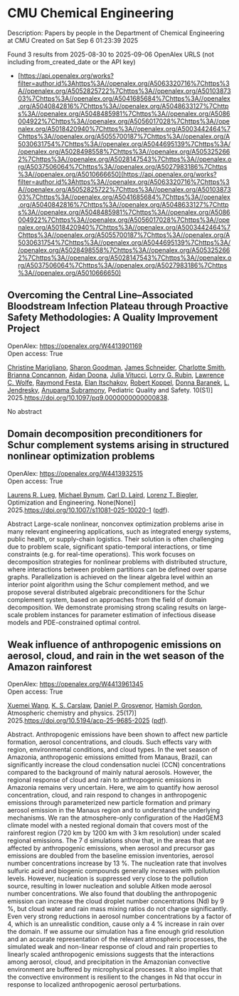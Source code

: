 # CMU Chemical Engineering
Description: Papers by people in the Department of Chemical Engineering at CMU
Created on Sat Sep  6 01:23:39 2025

Found 3 results from 2025-08-30 to 2025-09-06
OpenAlex URLS (not including from_created_date or the API key)
- [https://api.openalex.org/works?filter=author.id%3Ahttps%3A//openalex.org/A5063320716%7Chttps%3A//openalex.org/A5052825722%7Chttps%3A//openalex.org/A5010387303%7Chttps%3A//openalex.org/A5041685684%7Chttps%3A//openalex.org/A5040842816%7Chttps%3A//openalex.org/A5048633127%7Chttps%3A//openalex.org/A5048485981%7Chttps%3A//openalex.org/A5086004922%7Chttps%3A//openalex.org/A5056017028%7Chttps%3A//openalex.org/A5018420940%7Chttps%3A//openalex.org/A5003442464%7Chttps%3A//openalex.org/A5055700187%7Chttps%3A//openalex.org/A5030631754%7Chttps%3A//openalex.org/A5044695139%7Chttps%3A//openalex.org/A5028498558%7Chttps%3A//openalex.org/A5053252662%7Chttps%3A//openalex.org/A5028147543%7Chttps%3A//openalex.org/A5037506064%7Chttps%3A//openalex.org/A5027983186%7Chttps%3A//openalex.org/A5010666650](https://api.openalex.org/works?filter=author.id%3Ahttps%3A//openalex.org/A5063320716%7Chttps%3A//openalex.org/A5052825722%7Chttps%3A//openalex.org/A5010387303%7Chttps%3A//openalex.org/A5041685684%7Chttps%3A//openalex.org/A5040842816%7Chttps%3A//openalex.org/A5048633127%7Chttps%3A//openalex.org/A5048485981%7Chttps%3A//openalex.org/A5086004922%7Chttps%3A//openalex.org/A5056017028%7Chttps%3A//openalex.org/A5018420940%7Chttps%3A//openalex.org/A5003442464%7Chttps%3A//openalex.org/A5055700187%7Chttps%3A//openalex.org/A5030631754%7Chttps%3A//openalex.org/A5044695139%7Chttps%3A//openalex.org/A5028498558%7Chttps%3A//openalex.org/A5053252662%7Chttps%3A//openalex.org/A5028147543%7Chttps%3A//openalex.org/A5037506064%7Chttps%3A//openalex.org/A5027983186%7Chttps%3A//openalex.org/A5010666650)

## Overcoming the Central Line–Associated Bloodstream Infection Plateau through Proactive Safety Methodologies: A Quality Improvement Project   

OpenAlex: https://openalex.org/W4413901169    
Open access: True
    
[Christine Marigliano](https://openalex.org/A5119508507), [Sharon Goodman](https://openalex.org/A5030843600), [James Schneider](https://openalex.org/A5028147543), [Charlotte Smith](https://openalex.org/A5082948573), [Brianna Concannon](https://openalex.org/A5119508510), [Aidan Doona](https://openalex.org/A5119508511), [Julia Vitucci](https://openalex.org/A5119508512), [Lorry G. Rubin](https://openalex.org/A5063606897), [Lawrence C. Wolfe](https://openalex.org/A5029945563), [Raymond Festa](https://openalex.org/A5119508508), [Elan Itschakov](https://openalex.org/A5119508509), [Robert Koppel](https://openalex.org/A5059236287), [Donna Baranek](https://openalex.org/A5026010345), [L. Jendresky](https://openalex.org/A5010026773), [Anupama Subramony](https://openalex.org/A5047409928), Pediatric Quality and Safety. 10(S1)] 2025.https://doi.org/10.1097/pq9.0000000000000838.
    
No abstract    

    

## Domain decomposition preconditioners for Schur complement systems arising in structured nonlinear optimization problems   

OpenAlex: https://openalex.org/W4413932515    
Open access: True
    
[Laurens R. Lueg](https://openalex.org/A5017863327), [Michael Bynum](https://openalex.org/A5031357535), [Carl D. Laird](https://openalex.org/A5109041235), [Lorenz T. Biegler](https://openalex.org/A5052825722), Optimization and Engineering. None(None)] 2025.https://doi.org/10.1007/s11081-025-10020-1 ([pdf](https://link.springer.com/content/pdf/10.1007/s11081-025-10020-1.pdf)).
    
Abstract Large-scale nonlinear, nonconvex optimization problems arise in many relevant engineering applications, such as integrated energy systems, public health, or supply-chain logistics. Their solution is often challenging due to problem scale, significant spatio-temporal interactions, or time constraints (e.g. for real-time operations). This work focuses on decomposition strategies for nonlinear problems with distributed structure, where interactions between problem partitions can be defined over sparse graphs. Parallelization is achieved on the linear algebra level within an interior point algorithm using the Schur complement method, and we propose several distributed algebraic preconditioners for the Schur complement system, based on approaches from the field of domain decomposition. We demonstrate promising strong scaling results on large-scale problem instances for parameter estimation of infectious disease models and PDE-constrained optimal control.    

    

## Weak influence of anthropogenic emissions on aerosol, cloud, and rain in the wet season of the Amazon rainforest   

OpenAlex: https://openalex.org/W4413961345    
Open access: True
    
[Xuemei Wang](https://openalex.org/A5100390606), [K. S. Carslaw](https://openalex.org/A5061310552), [Daniel P. Grosvenor](https://openalex.org/A5028113214), [Hamish Gordon](https://openalex.org/A5086004922), Atmospheric chemistry and physics. 25(17)] 2025.https://doi.org/10.5194/acp-25-9685-2025 ([pdf](https://acp.copernicus.org/articles/25/9685/2025/acp-25-9685-2025.pdf)).
    
Abstract. Anthropogenic emissions have been shown to affect new particle formation, aerosol concentrations, and clouds. Such effects vary with region, environmental conditions, and cloud types. In the wet season of Amazonia, anthropogenic emissions emitted from Manaus, Brazil, can significantly increase the cloud condensation nuclei (CCN) concentrations compared to the background of mainly natural aerosols. However, the regional response of cloud and rain to anthropogenic emissions in Amazonia remains very uncertain. Here, we aim to quantify how aerosol concentration, cloud, and rain respond to changes in anthropogenic emissions through parameterized new particle formation and primary aerosol emission in the Manaus region and to understand the underlying mechanisms. We ran the atmosphere-only configuration of the HadGEM3 climate model with a nested regional domain that covers most of the rainforest region (720 km by 1200 km with 3 km resolution) under scaled regional emissions. The 7 d simulations show that, in the areas that are affected by anthropogenic emissions, when aerosol and precursor gas emissions are doubled from the baseline emission inventories, aerosol number concentrations increase by 13 %. The nucleation rate that involves sulfuric acid and biogenic compounds generally increases with pollution levels. However, nucleation is suppressed very close to the pollution source, resulting in lower nucleation and soluble Aitken mode aerosol number concentrations. We also found that doubling the anthropogenic emission can increase the cloud droplet number concentrations (Nd) by 9 %, but cloud water and rain mass mixing ratios do not change significantly. Even very strong reductions in aerosol number concentrations by a factor of 4, which is an unrealistic condition, cause only a 4 % increase in rain over the domain. If we assume our simulation has a fine enough grid resolution and an accurate representation of the relevant atmospheric processes, the simulated weak and non-linear response of cloud and rain properties to linearly scaled anthropogenic emissions suggests that the interactions among aerosol, cloud, and precipitation in the Amazonian convective environment are buffered by microphysical processes. It also implies that the convective environment is resilient to the changes in Nd that occur in response to localized anthropogenic aerosol perturbations.    

    
